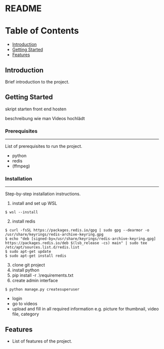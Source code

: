 # README

Table of Contents
=================

* [Introduction](#introduction)
* [Getting Started](#getting-started)
* [Features](#features)

## Introduction

 Brief introduction to the project.

## Getting Started

skript starten
front end hosten

beschreibung wie man Videos hochlädt

### Prerequisites
***
List of prerequisites to run the project.
* python
* redis
* (ffmpeg)

### Installation
***
Step-by-step installation instructions.
1. install and set up WSL
```
$ wsl --install
```
2. install redis
```
$ curl -fsSL https://packages.redis.io/gpg | sudo gpg --dearmor -o /usr/share/keyrings/redis-archive-keyring.gpg
$ echo "deb [signed-by=/usr/share/keyrings/redis-archive-keyring.gpg] https://packages.redis.io/deb $(lsb_release -cs) main" | sudo tee /etc/apt/sources.list.d/redis.list
$ sudo apt-get update
$ sudo apt-get install redis
```
3. clone git project
4. install python
5. pip install -r .\requirements.txt
6. create admin interface
```
$ python manage.py createsuperuser
```
* login
* go to videos
* upload and fill in all required information e.g. picture for thumbnail, video file, category

## Features

* List of features of the project.